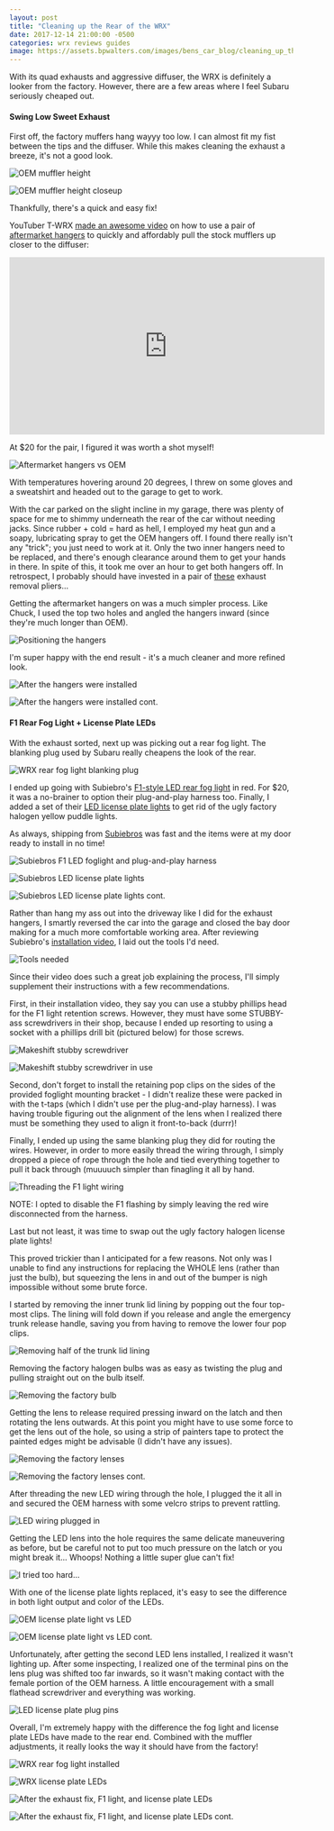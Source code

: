 ```yaml
---
layout: post
title: "Cleaning up the Rear of the WRX"
date: 2017-12-14 21:00:00 -0500
categories: wrx reviews guides
image: https://assets.bpwalters.com/images/bens_car_blog/cleaning_up_the_rear_of_the_wrx/wrx_rear_after_mods.jpg
---
```


<span class="is-first-letter">W</span>ith its quad exhausts and aggressive diffuser, the WRX is definitely a looker from the factory.  However, there are a few areas where I feel Subaru seriously cheaped out.

#### Swing Low Sweet Exhaust

First off, the factory muffers hang wayyy too low.  I can almost fit my fist between the tips and the diffuser.  While this makes cleaning the exhaust a breeze, it's not a good look.

![OEM muffler height](https://assets.bpwalters.com/images/bens_car_blog/cleaning_up_the_rear_of_the_wrx/wrx_exhaust_sag_1.jpg)

![OEM muffler height closeup](https://assets.bpwalters.com/images/bens_car_blog/cleaning_up_the_rear_of_the_wrx/wrx_exhaust_sag_2.jpg)

Thankfully, there's a quick and easy fix!

YouTuber T-WRX [made an awesome video](https://www.youtube.com/watch?v=ahLjdKt3oUY) on how to use a pair of [aftermarket hangers](http://amzn.to/2C9c21t) to quickly and affordably pull the stock mufflers up closer to the diffuser:

<iframe width="560" height="315" src="https://www.youtube.com/embed/ahLjdKt3oUY" frameborder="0" allowfullscreen></iframe>

At $20 for the pair, I figured it was worth a shot myself!

![Aftermarket hangers vs OEM](https://assets.bpwalters.com/images/bens_car_blog/cleaning_up_the_rear_of_the_wrx/wrx_exhaust_sag_3.jpg)

With temperatures hovering around 20 degrees, I threw on some gloves and a sweatshirt and headed out to the garage to get to work.

With the car parked on the slight incline in my garage, there was plenty of space for me to shimmy underneath the rear of the car without needing jacks.  Since rubber + cold = hard as hell, I employed my heat gun and a soapy, lubricating spray to get the OEM hangers off.  I found there really isn't any "trick"; you just need to work at it.  Only the two inner hangers need to be replaced, and there's enough clearance around them to get your hands in there.  In spite of this, it took me over an hour to get both hangers off.  In retrospect, I probably should have invested in a pair of [these](http://amzn.to/2zdJ4PC) exhaust removal pliers...

Getting the aftermarket hangers on was a much simpler process.  Like Chuck, I used the top two holes and angled the hangers inward (since they're much longer than OEM).

![Positioning the hangers](https://assets.bpwalters.com/images/bens_car_blog/cleaning_up_the_rear_of_the_wrx/wrx_exhaust_sag_4.jpg)

I'm super happy with the end result - it's a much cleaner and more refined look.

![After the hangers were installed](https://assets.bpwalters.com/images/bens_car_blog/cleaning_up_the_rear_of_the_wrx/wrx_exhaust_sag_5.jpg)

![After the hangers were installed cont.](https://assets.bpwalters.com/images/bens_car_blog/cleaning_up_the_rear_of_the_wrx/wrx_exhaust_sag_6.jpg)

#### F1 Rear Fog Light + License Plate LEDs

With the exhaust sorted, next up was picking out a rear fog light.  The blanking plug used by Subaru really cheapens the look of the rear.

![WRX rear fog light blanking plug](https://assets.bpwalters.com/images/bens_car_blog/cleaning_up_the_rear_of_the_wrx/wrx_bumper_before_f1_light.jpg)

I ended up going with Subiebro's [F1-style LED rear fog light](http://subiebros.com/f1-style-led-rear-fog-light-red-clear-red-smoked-matte-black/) in red.  For $20, it was a no-brainer to option their plug-and-play harness too.  Finally, I added a set of their [LED license plate lights](http://subiebros.com/subiebros-led-license-plate-lights/) to get rid of the ugly factory halogen yellow puddle lights.

As always, shipping from [Subiebros](https://www.subiebros.com) was fast and the items were at my door ready to install in no time!

![Subiebros F1 LED foglight and plug-and-play harness](https://assets.bpwalters.com/images/bens_car_blog/cleaning_up_the_rear_of_the_wrx/wrx_f1_light.jpg)

![Subiebros LED license plate lights](https://assets.bpwalters.com/images/bens_car_blog/cleaning_up_the_rear_of_the_wrx/wrx_license_plate_led_1.jpg)

![Subiebros LED license plate lights cont.](https://assets.bpwalters.com/images/bens_car_blog/cleaning_up_the_rear_of_the_wrx/wrx_license_plate_led_2.jpg)

Rather than hang my ass out into the driveway like I did for the exhaust hangers, I smartly reversed the car into the garage and closed the bay door making for a much more comfortable working area.  After reviewing Subiebro's [installation video](https://www.youtube.com/watch?v=VmnQe-lbNhE), I laid out the tools I'd need.

![Tools needed](https://assets.bpwalters.com/images/bens_car_blog/cleaning_up_the_rear_of_the_wrx/wrx_f1_light_tools.jpg)

Since their video does such a great job explaining the process, I'll simply supplement their instructions with a few recommendations.

First, in their installation video, they say you can use a stubby phillips head for the F1 light retention screws.  However, they must have some STUBBY-ass screwdrivers in their shop, because I ended up resorting to using a socket with a phillips drill bit (pictured below) for those screws.

![Makeshift stubby screwdriver](https://assets.bpwalters.com/images/bens_car_blog/cleaning_up_the_rear_of_the_wrx/wrx_f1_light_screwdriver.jpg)

![Makeshift stubby screwdriver in use](https://assets.bpwalters.com/images/bens_car_blog/cleaning_up_the_rear_of_the_wrx/wrx_f1_light_screwdriver_use.jpg)

Second, don't forget to install the retaining pop clips on the sides of the provided foglight mounting bracket - I didn't realize these were packed in with the t-taps (which I didn't use per the plug-and-play harness).  I was having trouble figuring out the alignment of the lens when I realized there must be something they used to align it front-to-back (durrr)!

Finally, I ended up using the same blanking plug they did for routing the wires.  However, in order to more easily thread the wiring through, I simply dropped a piece of rope through the hole and tied everything together to pull it back through (muuuuch simpler than finagling it all by hand.

![Threading the F1 light wiring](https://assets.bpwalters.com/images/bens_car_blog/cleaning_up_the_rear_of_the_wrx/wrx_f1_light_wiring.jpg)

NOTE: I opted to disable the F1 flashing by simply leaving the red wire disconnected from the harness.

Last but not least, it was time to swap out the ugly factory halogen license plate lights!

This proved trickier than I anticipated for a few reasons.  Not only was I unable to find any instructions for replacing the WHOLE lens (rather than just the bulb), but squeezing the lens in and out of the bumper is nigh impossible without some brute force.

I started by removing the inner trunk lid lining by popping out the four top-most clips.  The lining will fold down if you release and angle the emergency trunk release handle, saving you from having to remove the lower four pop clips.

![Removing half of the trunk lid lining](https://assets.bpwalters.com/images/bens_car_blog/cleaning_up_the_rear_of_the_wrx/wrx_license_plate_led_trunk_lining.jpg)

Removing the factory halogen bulbs was as easy as twisting the plug and pulling straight out on the bulb itself.

![Removing the factory bulb](https://assets.bpwalters.com/images/bens_car_blog/cleaning_up_the_rear_of_the_wrx/wrx_license_plate_led_bulb.jpg)

Getting the lens to release required pressing inward on the latch and then rotating the lens outwards.  At this point you might have to use some force to get the lens out of the hole, so using a strip of painters tape to protect the painted edges might be advisable (I didn't have any issues).

![Removing the factory lenses](https://assets.bpwalters.com/images/bens_car_blog/cleaning_up_the_rear_of_the_wrx/wrx_license_plate_led_clip.jpg)

![Removing the factory lenses cont.](https://assets.bpwalters.com/images/bens_car_blog/cleaning_up_the_rear_of_the_wrx/wrx_license_plate_led_oem_lens.jpg)

After threading the new LED wiring through the hole, I plugged the it all in and secured the OEM harness with some velcro strips to prevent rattling.

![LED wiring plugged in](https://assets.bpwalters.com/images/bens_car_blog/cleaning_up_the_rear_of_the_wrx/wrx_license_plate_led_wired.jpg)

Getting the LED lens into the hole requires the same delicate maneuvering as before, but be careful not to put too much pressure on the latch or you might break it...  Whoops!  Nothing a little super glue can't fix!

![I tried too hard...](https://assets.bpwalters.com/images/bens_car_blog/cleaning_up_the_rear_of_the_wrx/wrx_license_plate_led_glued.jpg)

With one of the license plate lights replaced, it's easy to see the difference in both light output and color of the LEDs.

![OEM license plate light vs LED](https://assets.bpwalters.com/images/bens_car_blog/cleaning_up_the_rear_of_the_wrx/wrx_license_plate_led_comparison_1.jpg)

![OEM license plate light vs LED cont.](https://assets.bpwalters.com/images/bens_car_blog/cleaning_up_the_rear_of_the_wrx/wrx_license_plate_led_comparison_2.jpg)

Unfortunately, after getting the second LED lens installed, I realized it wasn't lighting up.  After some inspecting, I realized one of the terminal pins on the lens plug was shifted too far inwards, so it wasn't making contact with the female portion of the OEM harness.  A little encouragement with a small flathead screwdriver and everything was working.

![LED license plate plug pins](https://assets.bpwalters.com/images/bens_car_blog/cleaning_up_the_rear_of_the_wrx/wrx_license_plate_led_plug.jpg)

Overall, I'm extremely happy with the difference the fog light and license plate LEDs have made to the rear end.  Combined with the muffler adjustments, it really looks the way it should have from the factory!

![WRX rear fog light installed](https://assets.bpwalters.com/images/bens_car_blog/cleaning_up_the_rear_of_the_wrx/wrx_bumper_after_f1_light.jpg)

![WRX license plate LEDs](https://assets.bpwalters.com/images/bens_car_blog/cleaning_up_the_rear_of_the_wrx/wrx_license_plate_led_after.jpg)

![After the exhaust fix, F1 light, and license plate LEDs](https://assets.bpwalters.com/images/bens_car_blog/cleaning_up_the_rear_of_the_wrx/wrx_rear_after_mods.jpg)

![After the exhaust fix, F1 light, and license plate LEDs cont.](https://assets.bpwalters.com/images/bens_car_blog/cleaning_up_the_rear_of_the_wrx/wrx_rear_after_mods_2.jpg)